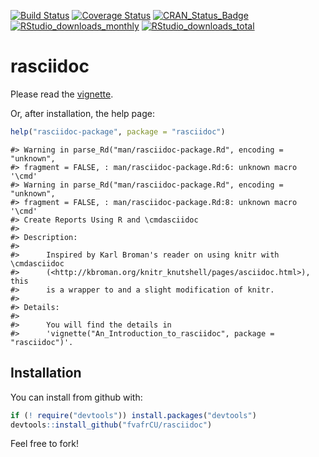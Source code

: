 <!-- README.md is generated from README.Rmd. Please edit that file -->
[![Build Status](https://travis-ci.org/fvafrCU/rasciidoc.svg?branch=master)](https://travis-ci.org/fvafrCU/rasciidoc)
[![Coverage Status](https://codecov.io/github/fvafrCU/rasciidoc/coverage.svg?branch=master)](https://codecov.io/github/fvafrCU/rasciidoc?branch=master)
[![CRAN_Status_Badge](https://www.r-pkg.org/badges/version/rasciidoc)](https://cran.r-project.org/package=rasciidoc)
[![RStudio_downloads_monthly](https://cranlogs.r-pkg.org/badges/rasciidoc)](https://cran.r-project.org/package=rasciidoc)
[![RStudio_downloads_total](https://cranlogs.r-pkg.org/badges/grand-total/rasciidoc)](https://cran.r-project.org/package=rasciidoc)
 

# rasciidoc
Please read the
[vignette](https://htmlpreview.github.io/?https://github.com/fvafrCU/rasciidoc/blob/master/inst/doc/An_Introduction_to_rasciidoc.html).

Or, after installation, the help page:

```r
help("rasciidoc-package", package = "rasciidoc")
```

```
#> Warning in parse_Rd("man/rasciidoc-package.Rd", encoding = "unknown",
#> fragment = FALSE, : man/rasciidoc-package.Rd:6: unknown macro '\cmd'
#> Warning in parse_Rd("man/rasciidoc-package.Rd", encoding = "unknown",
#> fragment = FALSE, : man/rasciidoc-package.Rd:8: unknown macro '\cmd'
#> Create Reports Using R and \cmdasciidoc
#> 
#> Description:
#> 
#>      Inspired by Karl Broman's reader on using knitr with \cmdasciidoc
#>      (<http://kbroman.org/knitr_knutshell/pages/asciidoc.html>), this
#>      is a wrapper to and a slight modification of knitr.
#> 
#> Details:
#> 
#>      You will find the details in
#>      'vignette("An_Introduction_to_rasciidoc", package = "rasciidoc")'.
```
## Installation

You can install  from github with:


```r
if (! require("devtools")) install.packages("devtools")
devtools::install_github("fvafrCU/rasciidoc")
```

Feel free to fork!

